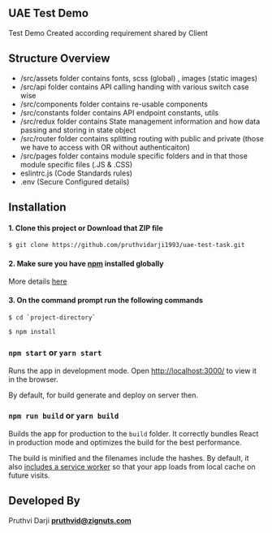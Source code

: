 ## UAE Test Demo

Test Demo Created according requirement shared by Client 

## Structure Overview

- /src/assets folder contains fonts, scss (global) , images (static images)
- /src/api folder contains API calling handing with various switch case wise
- /src/components folder contains re-usable components
- /src/constants folder contains API endpoint constants, utils
- /src/redux folder contains State management information and how data passing and storing in state object
- /src/router folder contains splitting routing with public and private (those we have to access with OR without authenticaiton)
- /src/pages folder contains module specific folders and in that those module specific files (.JS & .CSS)
- eslintrc.js (Code Standards rules)
- .env (Secure Configured details)

## Installation

#### 1. Clone this project or Download that ZIP file

```sh
$ git clone https://github.com/pruthvidarji1993/uae-test-task.git
```

#### 2. Make sure you have [npm](https://www.npmjs.org/) installed globally

More details [here](https://nodejs.org/en/download/)

#### 3. On the command prompt run the following commands

```sh
$ cd `project-directory`
```

```sh
$ npm install
```

### `npm start` or `yarn start`

Runs the app in development mode.
Open [http://localhost:3000/](http://localhost:3000/) to view it in the browser.

By default, for build generate and deploy on server then.

### `npm run build` or `yarn build`

Builds the app for production to the `build` folder.
It correctly bundles React in production mode and optimizes the build for the best performance.

The build is minified and the filenames include the hashes.
By default, it also [includes a service worker](https://github.com/facebookincubator/create-react-app/blob/master/packages/react-scripts/template/README.md#making-a-progressive-web-app) so that your app loads from local cache on future visits.

## Developed By

Pruthvi Darji **pruthvid@zignuts.com**

